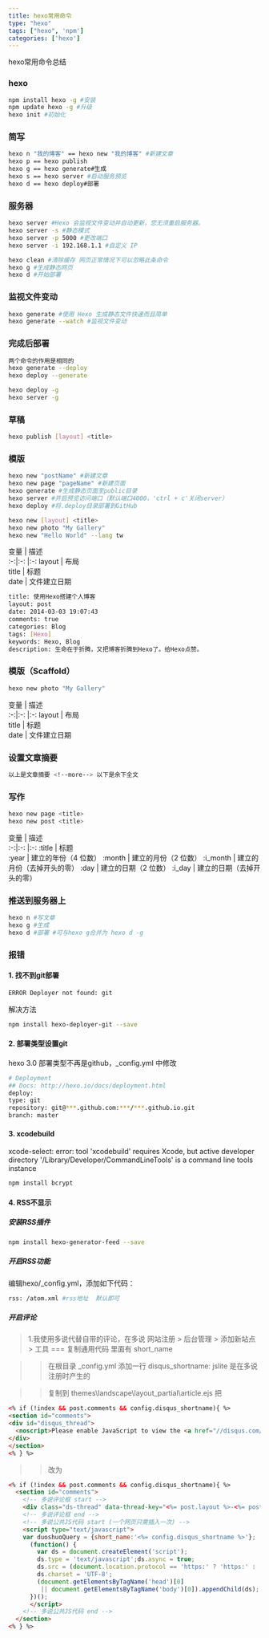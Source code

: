 ```yaml
---
title: hexo常用命令
type: "hexo"
tags: ["hexo", 'npm']
categories: ['hexo']
---
```

hexo常用命令总结


### hexo

``` bash
npm install hexo -g #安装  
npm update hexo -g #升级  
hexo init #初始化
```


### 简写

``` bash
hexo n "我的博客" == hexo new "我的博客" #新建文章
hexo p == hexo publish
hexo g == hexo generate#生成
hexo s == hexo server #启动服务预览
hexo d == hexo deploy#部署
```


### 服务器

``` bash
hexo server #Hexo 会监视文件变动并自动更新，您无须重启服务器。
hexo server -s #静态模式
hexo server -p 5000 #更改端口
hexo server -i 192.168.1.1 #自定义 IP

hexo clean #清除缓存 网页正常情况下可以忽略此条命令
hexo g #生成静态网页
hexo d #开始部署
```


### 监视文件变动

``` bash
hexo generate #使用 Hexo 生成静态文件快速而且简单
hexo generate --watch #监视文件变动
```


### 完成后部署
``` bash
两个命令的作用是相同的
hexo generate --deploy
hexo deploy --generate
```

``` bash
hexo deploy -g
hexo server -g
```

### 草稿

``` bash
hexo publish [layout] <title>
```
### 模版

``` bash
hexo new "postName" #新建文章
hexo new page "pageName" #新建页面
hexo generate #生成静态页面至public目录
hexo server #开启预览访问端口（默认端口4000，'ctrl + c'关闭server）
hexo deploy #将.deploy目录部署到GitHub

hexo new [layout] <title>
hexo new photo "My Gallery"
hexo new "Hello World" --lang tw
```
变量  | 描述  
:-:|:-: |:-:
    layout    |     布局  
    title    |     标题  
    date    |     文件建立日期

``` bash
title: 使用Hexo搭建个人博客
layout: post
date: 2014-03-03 19:07:43
comments: true
categories: Blog
tags: [Hexo]
keywords: Hexo, Blog
description: 生命在于折腾，又把博客折腾到Hexo了。给Hexo点赞。
```

### 模版（Scaffold）

``` bash
hexo new photo "My Gallery"
```
变量  | 描述  
:-:|:-: |:-:
    layout    |     布局  
    title    |     标题  
    date    |     文件建立日期

### 设置文章摘要

``` bash
以上是文章摘要 <!--more--> 以下是余下全文
```

### 写作

``` bash
hexo new page <title>
hexo new post <title>
```

变量  | 描述  
:-:|:-: |:-:
:title    |     标题  
:year    |     建立的年份（4 位数） 
:month	| 建立的月份（2 位数）
:i_month	| 建立的月份（去掉开头的零）
:day	| 建立的日期（2 位数）
:i_day	| 建立的日期（去掉开头的零）

### 推送到服务器上
``` bash
hexo n #写文章
hexo g #生成
hexo d #部署 #可与hexo g合并为 hexo d -g
```

### 报错

#### 1. 找不到git部署

``` bash 
ERROR Deployer not found: git
```

解决方法

``` bash 
npm install hexo-deployer-git --save
```

#### 2. 部署类型设置git
hexo 3.0 部署类型不再是github，_config.yml 中修改

``` bash
# Deployment
## Docs: http://hexo.io/docs/deployment.html
deploy:
type: git
repository: git@***.github.com:***/***.github.io.git
branch: master
```

#### 3. xcodebuild
xcode-select: error: tool 'xcodebuild' requires Xcode, but active developer directory '/Library/Developer/CommandLineTools' is a command line tools instance
``` bash
npm install bcrypt
```

#### 4. RSS不显示
##### 安装RSS插件
``` bash
npm install hexo-generator-feed --save
```

##### 开启RSS功能

编辑hexo/_config.yml，添加如下代码：

``` bash
rss: /atom.xml #rss地址  默认即可
```

##### 开启评论
> 1.我使用多说代替自带的评论，在多说 网站注册 > 后台管理 > 添加新站点 > 工具 === 复制通用代码 里面有 short_name

>> 在根目录 _config.yml 添加一行 disqus_shortname: jslite 是在多说注册时产生的

>> 复制到 themes\landscape\layout\_partial\article.ejs
>> 把
``` html
<% if (!index && post.comments && config.disqus_shortname){ %>
<section id="comments">
<div id="disqus_thread">
  <noscript>Please enable JavaScript to view the <a href="//disqus.com/?ref_noscript">comments powered by Disqus.</a></noscript>
</div>
</section>
<% } %>
```
>> 改为
``` html
<% if (!index && post.comments && config.disqus_shortname){ %>
  <section id="comments">
    <!-- 多说评论框 start -->
    <div class="ds-thread" data-thread-key="<%= post.layout %>-<%= post.slug %>" data-title="<%= post.title %>" data-url="<%= page.permalink %>"></div>
    <!-- 多说评论框 end -->
    <!-- 多说公共JS代码 start (一个网页只需插入一次) -->
    <script type="text/javascript">
    var duoshuoQuery = {short_name:'<%= config.disqus_shortname %>'};
      (function() {
        var ds = document.createElement('script');
        ds.type = 'text/javascript';ds.async = true;
        ds.src = (document.location.protocol == 'https:' ? 'https:' : 'http:') + '//static.duoshuo.com/embed.js';
        ds.charset = 'UTF-8';
        (document.getElementsByTagName('head')[0] 
         || document.getElementsByTagName('body')[0]).appendChild(ds);
      })();
      </script>
    <!-- 多说公共JS代码 end -->
  </section>
<% } %>
```